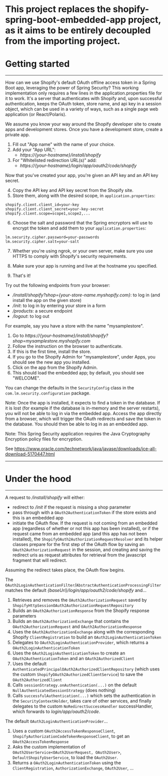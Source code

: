 # This project replaces the shopify-spring-boot-embedded-app project, as it aims to be entirely decoupled from the importing project.


# Getting started
***************************************

How can we use Shopify's default OAuth offline access token in a Spring Boot app, leveraging the power of Spring Security? This working implementation only requires a few lines in the application.properties file for it to work. It's a server that authenticates with Shopify and, upon successful authentication, keeps the OAuth token, store name, and api key in a session object, which can be used in a variety of ways, such as a single page web application (or React/Polaris).

We assume you know your way around the Shopify developer site to create apps and development stores. Once you have a development store, create a private app.

1. Fill out "App name" with the name of your choice.
2. Add your "App URL": 
	- *https://{your-hostname}/install/shopify*
3. For "Whitelisted redirection URL(s)" add:
	- *https://{your-hostname}/login/app/oauth2/code/shopify*

Now that you've created your app, you're given an API key and an API key secret.

4. Copy the API key and API key secret from the Shopify site.
5. Store them, along with the desired scope, in `application.properties`:

```
shopify.client.client_id=your-key
shopify.client.client_secret=your-key-secret
shopify.client.scope=scope1,scope2,...
```
6. Choose the salt and password that the Spring encryptors will use to encrypt the token and add them to your `application.properties`:

```
lm.security.cipher.password=your-passwords
lm.security.cipher.salt=your-salt
```

7. Whether you're using ngrok, or your own server, make sure you use HTTPS to comply with Shopify's security requirements. 

8. Make sure your app is running and live at the hostname you specified.

9. That's it!

Try out the following endpoints from your browser:
- */install/shopify?shop={your-store-name.myshopify.com}*: to log in (and install the app on the given store)
- */init*: to log in by entering your store in a form
- */products*: a secure endpoint
- */logout*: to log out

For example, say you have a store with the name "mysamplestore".
1. Go to *https://{your-hostname}/install/shopify?shop=mysamplestore.myshopify.com*
2. Follow the instruction on the browser to authenticate.
3. If this is the first time, install the store.
4. If you go to the Shopify Admin for "mysamplestore", under Apps, you should see the new app you installed.
5. Click on the app from the Shopify Admin.
6. This should load the embedded app; by default, you should see "WELCOME".


You can change the defaults in the `SecurityConfig` class in the `com.lm.security.configuration` package.

Note: Once the app is installed, it expects to find a token in the database. If it is lost (for example if the database is in-memory and the server restarts), you will not be able to log in via the embedded app. Access the app directly from a browser, which will trigger the OAuth redirects and save the token in the database. You should then be able to log in as an embedded app.

Note: This Spring Security application requires the Java Cryptography Encryption policy files for encryption.

See https://www.oracle.com/technetwork/java/javase/downloads/jce-all-download-5170447.html

***************************************
# Under the hood
***************************************

A request to */install/shopify* will either:
- redirect to */init* if the request is missing a shop parameter
- pass through with a `OAuth2AuthenticationToken` if the store exists and this is an embedded app
- initiate the OAuth flow. If the request is not coming from an embedded app (regardless of whether or not this app has been installed), or if the request came from an embedded app (and this app has not been installed), the `ShopifyOAuth2AuthorizationRequestResolver` and its helper classes prepare for the first step of the OAuth flow by saving an `OAuth2AuthorizationRequest` in the session, and creating and saving the redirect uris as request attributes for retrieval from the javascript fragment that will redirect.

Assuming the redirect takes place, the OAuth flow begins.

The `OAuth2LoginAuthenticationFilter`/`AbstractAuthenticationProcessingFilter` matches the default *{baseUrl}/login/app/oauth2/code/shopify* and...
1. Retrieves and removes the `OAuth2AuthorizationRequest` saved by `ShopifyHttpSessionOAuth2AuthorizationRequestRepository`
2. Builds an `OAuth2AuthorizationResponse` from the Shopify response parameters
3. Builds an `OAuth2AuthorizationExchange` that contains the `OAuth2AuthorizationRequest` and `OAuth2AuthorizationResponse` 
4. Uses the `OAuth2AuthorizationExchange` along with the corresponding Shopify `ClientRegistration` to build an `OAuth2LoginAuthenticationToken`
5. Delegates to `OAuth2LoginAuthenticationProvider`, which returns a `OAuth2LoginAuthenticationToken`
6. Uses the `OAuth2LoginAuthenticationToken` to create an `OAuth2AuthenticationToken` and an `OAuth2AuthorizedClient`
7. Uses the default `AuthenticatedPrincipalOAuth2AuthorizedClientRepository` (which uses the custom `ShopifyOAuth2AuthorizedClientService`) to save the `OAuth2AuthorizedClient`
8. Calls `sessionStrategy.onAuthentication(...)` on the default `NullAuthenticatedSessionStrategy` (does nothing)
9. Calls `successfulAuthentication(...)` which sets the authentication in the `SecurityContextHolder`, takes care of other services, and finally delegates to the custom `NoRedirectSuccessHandler` successHandler, which forwards to *login/app/oauth2/code*.


The default `OAuth2LoginAuthenticationProvider`...
1. Uses a custom `OAuth2AccessTokenResponseClient`, `ShopifyAuthorizationCodeTokenResponseClient`, to get an `OAuth2AccessTokenResponse`
2. Asks the custom implementation of `OAuth2UserService<OAuth2UserRequest, OAuth2User>`, `DefaultShopifyUserService`, to load the `OAuth2User`.
3. Returns a `OAuth2LoginAuthenticationToken` using the `ClientRegistration`, `AuthorizationExchange`, `OAuth2User`, ...

